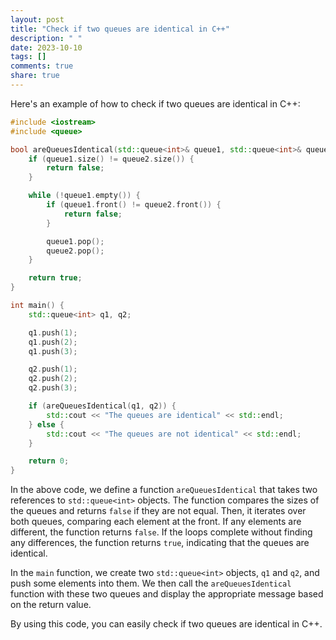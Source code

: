 ```yaml
---
layout: post
title: "Check if two queues are identical in C++"
description: " "
date: 2023-10-10
tags: []
comments: true
share: true
---
```


Here's an example of how to check if two queues are identical in C++:

```cpp
#include <iostream>
#include <queue>

bool areQueuesIdentical(std::queue<int>& queue1, std::queue<int>& queue2) {
    if (queue1.size() != queue2.size()) {
        return false;
    }

    while (!queue1.empty()) {
        if (queue1.front() != queue2.front()) {
            return false;
        }

        queue1.pop();
        queue2.pop();
    }

    return true;
}

int main() {
    std::queue<int> q1, q2;

    q1.push(1);
    q1.push(2);
    q1.push(3);

    q2.push(1);
    q2.push(2);
    q2.push(3);

    if (areQueuesIdentical(q1, q2)) {
        std::cout << "The queues are identical" << std::endl;
    } else {
        std::cout << "The queues are not identical" << std::endl;
    }

    return 0;
}
```

In the above code, we define a function `areQueuesIdentical` that takes two references to `std::queue<int>` objects. The function compares the sizes of the queues and returns `false` if they are not equal. Then, it iterates over both queues, comparing each element at the front. If any elements are different, the function returns `false`. If the loops complete without finding any differences, the function returns `true`, indicating that the queues are identical.

In the `main` function, we create two `std::queue<int>` objects, `q1` and `q2`, and push some elements into them. We then call the `areQueuesIdentical` function with these two queues and display the appropriate message based on the return value.

By using this code, you can easily check if two queues are identical in C++.
